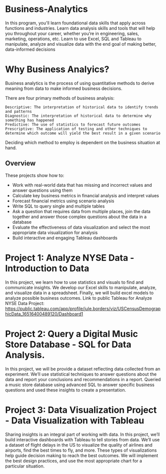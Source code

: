 # Business-Analytics

In this program, you'll learn foundational data skills that apply across functions and industries. Learn data analysis skills and tools that will help you throughout your career, whether you’re in engineering, sales, marketing, operations, etc. Learn to use Excel, SQL and Tableau to manipulate, analyze and visualize data with the end goal of making better, data-informed decisions


# Why Business Analyics?

Business analytics is the process of using quantitative methods to derive meaning from data to make informed business decisions.

There are four primary methods of business analysis:

    Descriptive: The interpretation of historical data to identify trends and patterns
    Diagnostic: The interpretation of historical data to determine why something has happened
    Predictive: The use of statistics to forecast future outcomes
    Prescriptive: The application of testing and other techniques to determine which outcome will yield the best result in a given scenario

Deciding which method to employ is dependent on the business situation at hand.

## Overview

These projects show how to:

- Work with real-world data that has missing and incorrect values and answer questions using them
- Calculate key business metrics in financial analysis and interpret values
- Forecast financial metrics using scenario analysis
- Write SQL to query single and multiple tables
- Ask a question that requires data from multiple places, join the data together and answer those complex questions about the data in a database
- Evaluate the effectiveness of data visualization and select the most appropriate data visualization for analysis
- Build interactive and engaging Tableau dashboards

# Project 1: Analyze NYSE Data - Introduction to Data

In this project, we learn how to use statistics and visuals to find and communicate insights. We develop our Excel skills to manipulate,
analyze, and visualize data in a spreadsheet. Finally, we will build excel models to analyze possible business outcomes.
Link to public Tableau for Analyze NYSE Data Project: https://public.tableau.com/app/profile/jule.borders/viz/USCensusDemographicData_16516400489120/Dashboard1

# Project 2: Query a Digital Music Store Database - SQL for Data Analysis. 

In this project, we will be provide a dataset reflecting data collected from an experiment. 
We’ll use statistical techniques to answer questions about the data and report your conclusions and recommendations in a report. 
Queried a music store database using advanced SQL to answer specific business questions and used these insights to create a presentation. 

# Project 3: Data Visualization Project - Data Visualization with Tableau

Sharing insights is an integral part of working with data. 
In this project, we’ll build interactive dashboards with Tableau to tell stories from data. 
We’ll use a dataset of flight delays in the US to visualize the quality of airlines and airports, find the best times to fly, and more. 
These types of visualizations help guide decision making to reach the best outcomes.
We will implement the best design practices, and use the most appropriate chart for a particular situation.

